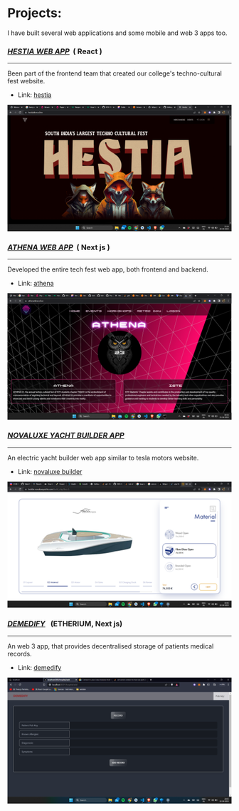 # Projects:

I have built several web applications and some mobile and web 3 apps too.

<h3><u><strong><i>HESTIA WEB APP</i></strong></u> &nbsp;( React )</h3>
<hr />

Been part of the frontend team that created our college's techno-cultural fest website.

- Link: <a href="https://hestiatkmce.live/" target="_blank">hestia<a/>

![Hestia](/assets/hestia.png)
  
  
<h3><u><strong><i>ATHENA WEB APP</i></strong></u> &nbsp;( Next js )</h3>
<hr />

Developed the entire tech fest web app, both frontend and backend.

- Link: <a href="https://athenatkmce.live/" target="_blank">athena<a/>

![Athena](/assets/athena.png)


<h3><u><strong><i>NOVALUXE YACHT BUILDER APP</i></strong></u> &nbsp;</h3>
<hr />

An electric yacht builder web app similar to tesla motors website.

- Link: <a href="https://www.builder.novaluxeyachts.com/" target="_blank">novaluxe builder<a/>

![Novaluxe yachts](/assets/novaluxe.png)


<h3><u><strong><i>DEMEDIFY</i></strong></u> &nbsp; (ETHERIUM, Next js)</h3>
<hr />

An web 3 app, that provides decentralised storage of patients medical records.

- Link: <a href="https://github.com/VakuTheDaku/submission-template" target="_blank">demedify<a/>

![Demedify](/assets/demed.png)
